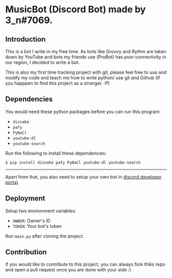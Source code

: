 # MusicBot (Discord Bot) made by 3_n#7069.

## Introduction
This is a bot I write in my free time. As bots like Groovy and Rythm are taken down by YouTube and bots my friends use (ProBot) has poor connectivity in
our region, I decided to write a bot. 

This is also my first time tracking project with git, please feel free to use and modify my code and teach me how to write python/ use git and Github (If you happpen
to find this project as a stranger. :P)

## Dependencies
You would need these python packages before you can run this program:
* `disnake`
* `pafy`
* `PyNaCl`
* `youtube-dl`
* `youtube-search`

Run the following to install these dependencies:
```
$ pip install disnake pafy PyNaCl youtube-dl youtube-search
```
---
Apart from that, you also need to setup your own bot in [discord developer portal](https://discord.com/developers).

## Deployment
Setup two environment variables:
* `OWNER`: Owner's ID
* `TOKEN`: Your bot's token

Run `main.py` after cloning the project.

## Contribution
If you would like to contribute to this project, you can always fork thiks repo and open a pull request once you are done with your side :)